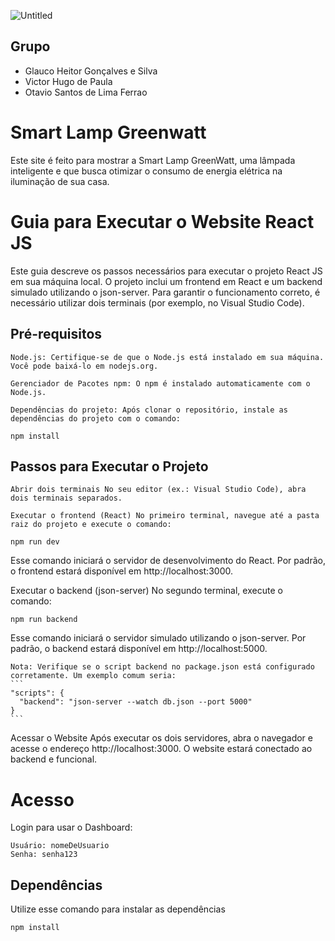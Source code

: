 ![Untitled](https://github.com/user-attachments/assets/f9b730d7-6146-4f7d-b8db-17660877280d)

## Grupo
- Glauco Heitor Gonçalves e Silva
- Victor Hugo de Paula
- Otavio Santos de Lima Ferrao

# Smart Lamp Greenwatt
Este site é feito para mostrar a Smart Lamp GreenWatt, uma lâmpada inteligente e que busca otimizar o consumo de energia elétrica na iluminação de sua casa.

# Guia para Executar o Website React JS

Este guia descreve os passos necessários para executar o projeto React JS em sua máquina local. O projeto inclui um frontend em React e um backend simulado utilizando o json-server. Para garantir o funcionamento correto, é necessário utilizar dois terminais (por exemplo, no Visual Studio Code).
## Pré-requisitos

    Node.js: Certifique-se de que o Node.js está instalado em sua máquina. Você pode baixá-lo em nodejs.org.

    Gerenciador de Pacotes npm: O npm é instalado automaticamente com o Node.js.

    Dependências do projeto: Após clonar o repositório, instale as dependências do projeto com o comando:

    npm install

## Passos para Executar o Projeto

    Abrir dois terminais No seu editor (ex.: Visual Studio Code), abra dois terminais separados.

    Executar o frontend (React) No primeiro terminal, navegue até a pasta raiz do projeto e execute o comando:

```npm run dev```

Esse comando iniciará o servidor de desenvolvimento do React. Por padrão, o frontend estará disponível em http://localhost:3000.

Executar o backend (json-server) No segundo terminal, execute o comando:

```npm run backend```

Esse comando iniciará o servidor simulado utilizando o json-server. Por padrão, o backend estará disponível em http://localhost:5000.

    Nota: Verifique se o script backend no package.json está configurado corretamente. Um exemplo comum seria:
    ```
    "scripts": {
      "backend": "json-server --watch db.json --port 5000"
    }
    ```
Acessar o Website Após executar os dois servidores, abra o navegador e acesse o endereço http://localhost:3000. O website estará conectado ao backend e funcional.

# Acesso 

Login para usar o Dashboard:
```
Usuário: nomeDeUsuario
Senha: senha123
```

## Dependências

Utilize esse comando para instalar as dependências  
```
npm install
```
